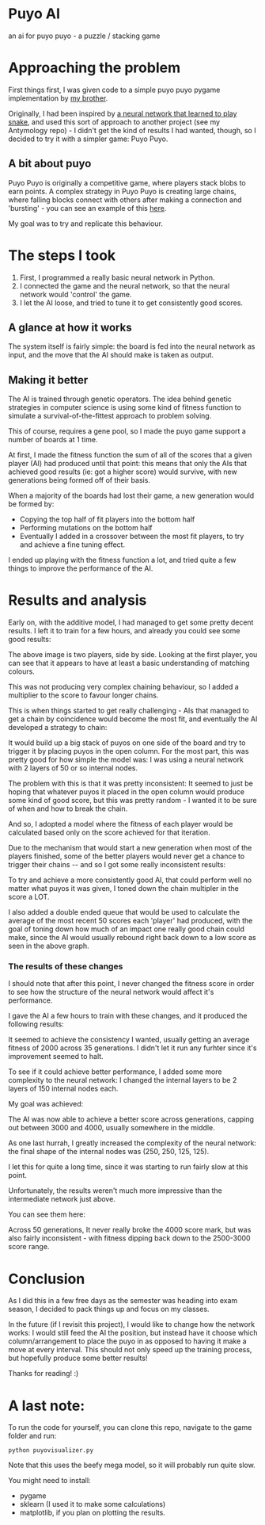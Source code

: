 # Puyo AI
 an ai for puyo puyo - a puzzle / stacking game

[](images/longtraining.gif)

# Approaching the problem

First things first, I was given code to a simple puyo puyo pygame implementation by [my brother](https://www.linkedin.com/in/ericjmleclair/).

Originally, I had been inspired by [a neural network that learned to play snake](https://www.youtube.com/watch?v=zIkBYwdkuTk), and used this sort of approach to another project (see my Antymology repo) - I didn't get the kind of results I had wanted, though, so I decided to try it with a simpler game: Puyo Puyo. 

## A bit about puyo

Puyo Puyo is originally a competitive game, where players stack blobs to earn points. A complex strategy in Puyo Puyo is creating large chains, where falling blocks connect with others after making a connection and 'bursting' - you can see an example of this [here](https://www.youtube.com/watch?v=UXNnO20vy-c).

My goal was to try and replicate this behaviour.

# The steps I took

1. First, I programmed a really basic neural network in Python.
2. I connected the game and the neural network, so that the neural network would 'control' the game. 
3. I let the AI loose, and tried to tune it to get consistently good scores.

## A glance at how it works

[](images/glance.jpg)

The system itself is fairly simple: the board is fed into the neural network as input, and the move that the AI should make is taken as output. 

## Making it better

The AI is trained through genetic operators. The idea behind genetic strategies in computer science is using some kind of fitness function to simulate a survival-of-the-fittest approach to problem solving. 

This of course, requires a gene pool, so I made the puyo game support a number of boards at 1 time.

At first, I made the fitness function the sum of all of the scores that a given player (AI) had produced until that point: this means that only the AIs that achieved good results (ie: got a higher score) would survive, with new generations being formed off of their basis.    

When a majority of the boards had lost their game, a new generation would be formed by:

- Copying the top half of fit players into the bottom half
- Performing mutations on the bottom half 
- Eventually I added in a crossover between the most fit players, to try and achieve a fine tuning effect.

I ended up playing with the fitness function a lot, and tried quite a few things to improve the performance of the AI. 

# Results and analysis 

Early on, with the additive model, I had managed to get some pretty decent results. I left it to train for a few hours, and already you could see some good results: 

[](images/understands_color.gif)

The above image is two players, side by side. Looking at the first player, you can see that it appears to have at least a basic understanding of matching colours. 

This was not producing very complex chaining behaviour, so I added a multiplier to the score to favour longer chains. 

This is when things started to get really challenging - AIs that managed to get a chain by coincidence would become the most fit, and eventually the AI developed a strategy to chain: 

[](images/emergence_example.gif)

It would build up a big stack of puyos on one side of the board and try to trigger it by placing puyos in the open column. For the most part, this was pretty good for how simple the model was: I was using a neural network with 2 layers of 50 or so internal nodes. 

The problem with this is that it was pretty inconsistent: It seemed to just be hoping that whatever puyos it placed in the open column would produce some kind of good score, but this was pretty random - I wanted it to be sure of when and how to break the chain. 

And so, I adopted a model where the fitness of each player would be calculated based only on the score achieved for that iteration. 

Due to the mechanism that would start a new generation when most of the players finished, some of the better players would never get a chance to trigger their chains -- and so I got some really inconsistent results: 

[](images/simple_nn_result.png)

To try and achieve a more consistently good AI, that could perform well no matter what puyos it was given, I toned down the chain multipler in the score a LOT.

 I also added a double ended queue that would be used to calculate the average of the most recent 50 scores each 'player' had produced, with the goal of toning down how much of an impact one really good chain could make, since the AI would usually rebound right back down to a low score as seen in the above graph.

 ### The results of these changes

I should note that after this point, I never changed the fitness score in order to see how the structure of the neural network would affect it's performance.

I gave the AI a few hours to train with these changes, and it produced the following results: 

[](gen-fitness-buf20-80-4.png)

It seemed to achieve the consistency I wanted, usually getting an average fitness of 2000 across 35 generations. I didn't let it run any furhter since it's improvement seemed to halt. 

To see if it could achieve better performance, I added some more complexity to the neural network: I changed the internal layers to be 2 layers of 150 internal nodes each.

My goal was achieved:

[](gen-fitness-pre-cross.png)

The AI was now able to achieve a better score across generations, capping out between 3000 and 4000, usually somewhere in the middle. 

As one last hurrah, I greatly increased the complexity of the neural network: the final shape of the internal nodes was (250, 250, 125, 125). 

I let this for quite a long time, since it was starting to run fairly slow at this point. 

Unfortunately, the results weren't much more impressive than the intermediate network just above.

You can see them here: 

[](outputaspng.png)

Across 50 generations, It never really broke the 4000 score mark, but was also fairly inconsistent - with fitness dipping back down to the 2500-3000 score range. 

# Conclusion

As I did this in a few free days as the semester was heading into exam season, I decided to pack things up and focus on my classes. 

In the future (if I revisit this project), I would like to change how the network works: I would still feed the AI the position, but instead have it choose which column/arrangement to place the puyo in as opposed to having it make a move at every interval. This should not only speed up the training process, but hopefully produce some better results! 

Thanks for reading! :) 


# A last note: 

To run the code for yourself, you can clone this repo, navigate to the game folder and run: 

`python puyovisualizer.py`

Note that this uses the beefy mega model, so it will probably run quite slow. 

You might need to install:

- pygame
- sklearn (I used it to make some calculations)
- matplotlib, if you plan on plotting the results.  




